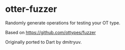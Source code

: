 # otter-fuzzer
Randomly generate operations for testing your OT type.

Based on https://github.com/ottypes/fuzzer

Originally ported to Dart by dmitryuv.